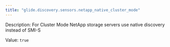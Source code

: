 ```yaml
---
title: "glide.discovery.sensors.netapp_native_cluster_mode"
---
```


Description: For Cluster Mode NetApp storage servers use native discovery instead of SMI-S

Value: `true`